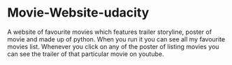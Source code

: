 # Movie-Website-udacity

A website of favourite movies which features trailer storyline, poster of movie and made up of python.
When you run it you can see all my favourite movies list.
Whenever you click on any of the poster of listing movies you can see the trailer of that particular movie on youtube.
